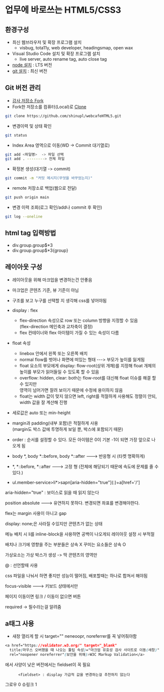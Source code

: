 # 업무에 바로쓰는 HTML5/CSS3

## 환경구성
- 최신 웹브라우저 및 확장 프로그램 설치
  - visbug, tota11y, web developer, headingsmap, open wax
- Visual Studio Code  설치 및 확장 프로그램 설치
  - live server, auto rename tag, auto close tag
- [node 설치](https://nodejs.org/ko/) : LTS 버전
- [git 설치](https://git-scm.com/) : 최신 버전

## Git 버전 관리
- [강사 저장소 Fork](https://github.com/seulbinim/webcafeHTML5)
- Fork한 저장소를 컴퓨터(Local)로 [Clone](https://github.com/shinupl/webcafeHTML5.git)  
```bash
git clone https://github.com/shinupl/webcafeHTML5.git
```  

- 변경이력 및 상태 확인
```bash
git status
```  

- Index Area 영역으로 이동(WD -> Commit 대기열로)
```bash
git add <파일명>  -> 파일 선택 
git add . --------> 전체 파일
```  

- 확정본 생성(대기열 -> commit)
```bash
git commit -m "커밋 메시지(무엇을 바꾸었는지)"
```

- remote 저장소로 백업(웹으로 전달)
```bash
git push origin main
```

- 변경 이력 조회(로그 확인/add나 commit 후 확인)
```bash
git log --oneline
```

## html tag 입력방법
- div.group.group$*3
- div.group.group$*3{group}

## 레이아웃 구성
- 레이아웃을 위해 마크업을 변경하는건 안좋음
- 마크업은 콘텐츠 기준, 뷰 기준이 아님
- 구조를 보고 누구를 선택할 지 생각해 css를 넣어야됨

- display : flex
  - flex-direction 속성으로 row 또는 column 방향을 지정할 수 있음  
    (flex-direction 메인축과 교차축이 결정)
  - flex 컨테이너와 flex 아이템이 가질 수 있는 속성이 다름  

- float 속성
  - linebox 안에서 왼쪽 또는 오른쪽 배치
  - normal flow를 벗어나 화면에 떠있는 형태  --->  부모가 높이를 잃게됨
  - float 요소의 부모에게 display: flow-root(상위 개채)를 지정해 float 개체의 높이를 부모가 읽어들일 수 있도록 할 수 있음  
  - overflow: hidden, clear: both는 flow-root를 대신해 float 이슈를 해결 할 수 있지만  
    영역이 넘어가면 잘려 보이기 때문에 수정에 용이하지 않음
  - float는 width 값이 맞지 않으면 left, right를 적절하게 사용해도 정렬이 안되, width 값을 잘 계산해 진행

- 세로값은 auto 또는 min-height
- margin과 padding(내부 포함)은 적절하게 사용  
  (margin도 박스 값에 투명하게 보일 뿐, 박스에 포함되기 때문)
- order : 순서를 설정할 수 있다. 모든 아이템은 0이 기본 -1이 되면 가장 앞으로 나오게 됨

- body *, body *::before, body *::after ---> 반응형 시 (타켓 명확하게)
- *, *::before, *::after ---> 고정 형 (전체에 해당되기 때문에 속도에 문제를 줄 수있다.)

- ul.member-service>li*>sapn[aria-hidden="true"]{:}+a[href='/']

aria-hidden="true" : 보이스로 읽을 때 읽지 않는다

position absolute ---> 유연하지 못하다. 변경되면 좌표를 변경해야한다.

flex는 margin 사용이 아니고 gap

display: none;은 사라질 수있지만 콘텐츠가 없는 상태

메뉴 배치 시 li를 inline-block을 사용하면 공백이 나오게되 레이아웃 설정 시 부적절

배치나 크기에 영향을 주는 부분들은 상속 X
꾸미는 요소들은 상속 O

가상요소는 가상 박스가 생성 -> 딱 콘텐츠의 영역만

@ : 선언할때 사용

css 파일을 나눠서 하면 좋지만 성능이 떨어짐, 배포할때는 하나로 합쳐서 해야됨

focus-visible ---> 키보드 상태에서만

페이지 이동이면 링크 / 이동이 없으면 버튼

required -> 필수라는걸 알려줌

## a태그 사용
- 새창 열리게 할 시 target="" neneoopr, noreferrer를 꼭 넣어줘야함
```css
<a href="https://validator.w3.org/" target="_blank"  
  title(마우스 오버했을 때 나오는 툴팁 속성)="마크업 유효성 검사 사이트로 이동(새창)"  
  rel="noopener noreferrer"(보안을 위해)>W3C Markup Validation</a>
```

<section> 에서 사양이 낮은 버전에서는 fieldset이 꼭 필요
       
          <fieldset> : display 가급적 값을 변경하는걸 추천하지 않는다


그로우 0 슈링크 1